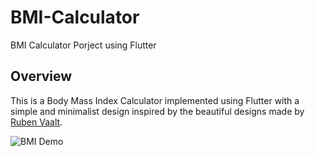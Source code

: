 # BMI-Calculator
BMI Calculator Porject using Flutter

## Overview
This is a Body Mass Index Calculator implemented using Flutter with a simple and minimalist design inspired by the beautiful designs made by [Ruben Vaalt](https://dribbble.com/shots/4585382-Simple-BMI-Calculator).

![BMI Demo](https://user-images.githubusercontent.com/47731377/116436533-c6ba2180-a84c-11eb-9355-f5c5b21e4859.gif)
